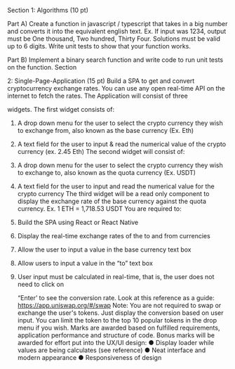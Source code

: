 Section 1: Algorithms (10 pt)

Part A) Create a function in javascript / typescript that takes in a big number and converts it into the equivalent english text. Ex. If input was 1234, output must be One thousand, Two hundred, Thirty Four. Solutions must be valid up to 6 digits. Write unit tests to show that your function works.

Part B) Implement a binary search function and write code to run unit tests on the function.
Section

2: Single-Page-Application (15 pt)
Build a SPA to get and convert cryptocurrency exchange rates. You can use any open real-time API on the internet to fetch the rates. The Application will consist of three

widgets. The first widget consists of:

1. A drop down menu for the user to select the crypto currency they wish to exchange from, also known as the base currency (Ex. Eth)

2. A text field for the user to input & read the numerical value of the crypto currency (ex. 2.45 Eth)
   The second widget will consist of:

3. A drop down menu for the user to select the crypto currency they wish to exchange to,
   also known as the quota currency (Ex. USDT)

4. A text field for the user to input and read the numerical value for the crypto currency
   The third widget will be a read only component to display the exchange rate of the base currency against the quota currency. Ex. 1 ETH = 1,718.53 USDT
   You are required to:

5. Build the SPA using React or React Native

6. Display the real-time exchange rates of the to and from currencies

7. Allow the user to input a value in the base currency text box

8. Allow users to input a value in the “to” text box

9. User input must be calculated in real-time, that is, the user does not need to click on

   “Enter’ to see the conversion rate.
   Look at this reference as a guide: https://app.uniswap.org/#/swap
   Note:
   You are not required to swap or exchange the user's tokens. Just display the conversion based on user input. You can limit the token to the top 10 popular tokens in the drop menu if you wish.
   Marks are awarded based on fulfilled requirements, application performance and structure of code.
   Bonus marks will be awarded for effort put into the UX/UI design:
   ● Display loader while values are being calculates (see reference)
   ● Neat interface and modern appearance
   ● Responsiveness of design
